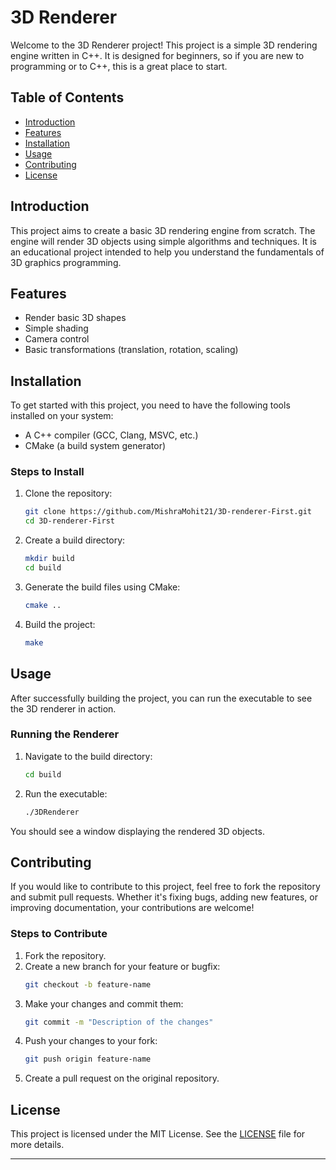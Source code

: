 # 3D Renderer

Welcome to the 3D Renderer project! This project is a simple 3D rendering engine written in C++. It is designed for beginners, so if you are new to programming or to C++, this is a great place to start.

## Table of Contents
- [Introduction](#introduction)
- [Features](#features)
- [Installation](#installation)
- [Usage](#usage)
- [Contributing](#contributing)
- [License](#license)

## Introduction
This project aims to create a basic 3D rendering engine from scratch. The engine will render 3D objects using simple algorithms and techniques. It is an educational project intended to help you understand the fundamentals of 3D graphics programming.

## Features
- Render basic 3D shapes
- Simple shading
- Camera control
- Basic transformations (translation, rotation, scaling)

## Installation
To get started with this project, you need to have the following tools installed on your system:
- A C++ compiler (GCC, Clang, MSVC, etc.)
- CMake (a build system generator)

### Steps to Install
1. Clone the repository:
    ```bash
    git clone https://github.com/MishraMohit21/3D-renderer-First.git
    cd 3D-renderer-First
    ```
2. Create a build directory:
    ```bash
    mkdir build
    cd build
    ```
3. Generate the build files using CMake:
    ```bash
    cmake ..
    ```
4. Build the project:
    ```bash
    make
    ```

## Usage
After successfully building the project, you can run the executable to see the 3D renderer in action.

### Running the Renderer
1. Navigate to the build directory:
    ```bash
    cd build
    ```
2. Run the executable:
    ```bash
    ./3DRenderer
    ```

You should see a window displaying the rendered 3D objects.

## Contributing
If you would like to contribute to this project, feel free to fork the repository and submit pull requests. Whether it's fixing bugs, adding new features, or improving documentation, your contributions are welcome!

### Steps to Contribute
1. Fork the repository.
2. Create a new branch for your feature or bugfix:
    ```bash
    git checkout -b feature-name
    ```
3. Make your changes and commit them:
    ```bash
    git commit -m "Description of the changes"
    ```
4. Push your changes to your fork:
    ```bash
    git push origin feature-name
    ```
5. Create a pull request on the original repository.

## License
This project is licensed under the MIT License. See the [LICENSE](LICENSE) file for more details.

---
